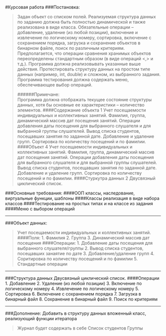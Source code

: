 #Курсовая работа
###Постановка:

>Задан объект со списком полей. Реализуемая структура данных по заданию должна быть полностью динамической и также реализована в виде класса. Обязательные операции – добавление, удаление (из любой позиции), включение и извлечение по логическому номеру, сортировка, включение с сохранением порядка, загрузка и сохранение объектов в бинарном файле, поиск по различным критериям. Предполагается, что операции сравнения хранимых объектов переопределены стандартным образом (в виде операций <,>  и т.д.).  Программа должна реализовывать указанные выше действия. Протестировать структуру данных на простом типе данных (например, int, double) и сложном, из выбранного задания. Программа тестирования должна содержать меню, обеспечивающее выбор операций.
>
>######Примечане:<br>Программа должна отображать текущее состояние структуры данных, хотя бы основные ее характеристики – количество элементов.
>####Содержание объекта 1
>Учет посещаемости индивидуальных и коллективных занятий. Фамилия, группа, динамический массив дат посещения занятий. Операции добавления даты посещения для выбранного слушателя и для выбранной группы слушателей. Вывод списка студентов, посещавших занятия по заданной дате. Добавление и удаление групп. Сортировка по количеству посещений и по фамилии.
>####Объект 4
>Учет посещаемости индивидуальных и коллективных занятий. Фамилия, группа, динамический массив дат посещения занятий. Операции добавления даты посещения для выбранного слушателя и для выбранной группы слушателей. Вывод списка студентов, посещавших занятия по заданной дате. Добавление и удаление групп. Сортировка по количеству посещений и по фамилии.
>####Стуркутра данных 2
>Двусвязный циклический список.

###Основные требования:
####ООП
    классы, наследование, виртуальные функции, шаблоны
####Классы
    реализация в виде набора классов
####Тестирование
    на простых типах и на классе из задания
####Меню
    с выбором операций
***
###Объект данных:
>Учет посещаемости индивидуальных и коллективных занятий.
####Поля:
    1. Фамилия
    2. Группа
    3. Динамический массив дат посещения
####Операции:
    1. Добавление даты посещения для выбранного слушателя/группы
    2. Вывод списка студентов, посещавших занаятие по дате
    3. Добавление/удаление групп
    4. Соритировка по количеству посещений и по фамилии
    5. Стандартные операции
***
###Структура данных
	Двусвязный циклический список.
####Операции
    1. Добавление
    2. Удаление (из любой позиции)
    3. Включение по логическому номеру
    4. Извлечение по логическому номеру
    5. Сортировка
    6. Включение с сохранением порядка
    7. Загрузка в бинарный файл
    8. Сохранение в бинарный файл
    9. Поиск по критериям
***
###Дополнение:
    Добавить в структуру данных вложенный класс, реализующий функции итератора 
>Журнал будет содержать в себе
>Список студентов
>Группы
>   